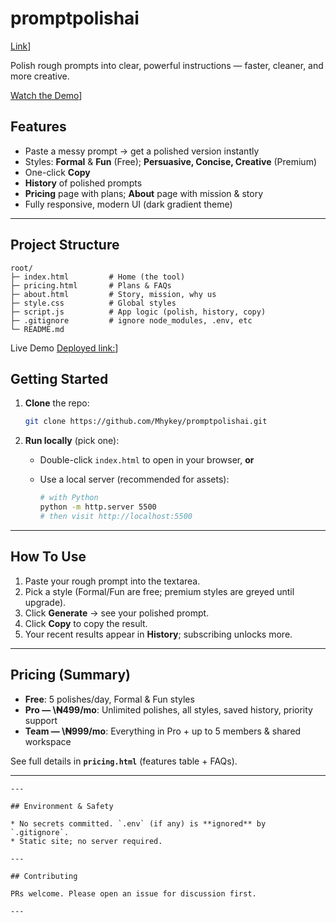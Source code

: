 


# promptpolishai

[Link](https://promptpolish-eight.vercel.app/)]


Polish rough prompts into clear, powerful instructions — faster, cleaner, and more creative.

[Watch the Demo](https://youtu.be/u9wrvPEnudI?si=1OSX3HJbUl4cDp_C)]


## Features

* Paste a messy prompt → get a polished version instantly
* Styles: **Formal** & **Fun** (Free); **Persuasive, Concise, Creative** (Premium)
* One-click **Copy**
* **History** of polished prompts
* **Pricing** page with plans; **About** page with mission & story
*  Fully responsive, modern UI (dark gradient theme)

---

## Project Structure

```
root/
├─ index.html         # Home (the tool)
├─ pricing.html       # Plans & FAQs
├─ about.html         # Story, mission, why us
├─ style.css          # Global styles
├─ script.js          # App logic (polish, history, copy)
├─ .gitignore         # ignore node_modules, .env, etc
└─ README.md
```


Live Demo
[Deployed link:](https://promptpolish-eight.vercel.app/)]


## Getting Started

1. **Clone** the repo:

   ```bash
   git clone https://github.com/Mhykey/promptpolishai.git
   ```
2. **Run locally** (pick one):

   * Double-click `index.html` to open in your browser, **or**
   * Use a local server (recommended for assets):

     ```bash
     # with Python
     python -m http.server 5500
     # then visit http://localhost:5500
     ```

---

## How To Use

1. Paste your rough prompt into the textarea.
2. Pick a style (Formal/Fun are free; premium styles are greyed until upgrade).
3. Click **Generate** → see your polished prompt.
4. Click **Copy** to copy the result.
5. Your recent results appear in **History**; subscribing unlocks more.

---

## Pricing (Summary)

* **Free**: 5 polishes/day, Formal & Fun styles
* **Pro — \₦499/mo**: Unlimited polishes, all styles, saved history, priority support
* **Team — \₦999/mo**: Everything in Pro + up to 5 members & shared workspace

See full details in **`pricing.html`** (features table + FAQs).

---

```
---

## Environment & Safety

* No secrets committed. `.env` (if any) is **ignored** by `.gitignore`.
* Static site; no server required.

---

## Contributing

PRs welcome. Please open an issue for discussion first.

---

